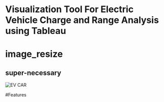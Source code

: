 # Visualization Tool For Electric Vehicle Charge and Range Analysis using Tableau
# image_resize
## super-necessary

![EV CAR](https://github.com/user-attachments/assets/9a85081b-66ab-406e-b21e-1b365e26d2c5)

#Features


